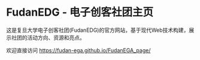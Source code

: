 # FudanEDG - 电子创客社团主页

这是复旦大学电子创客社团(FudanEDG)的官方网站，基于现代Web技术构建，展示社团的活动方向、资源和亮点。

欢迎直接访问 https://fudan-ega.github.io/FudanEGA_page/
